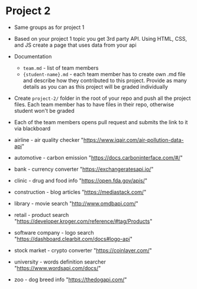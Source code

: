 # Project 2

- Same groups as for project 1
- Based on your project 1 topic you get 3rd party API. Using HTML, CSS, and JS create a page that uses data from your api
- Documentation
  - `team.md` - list of team members
  - `{student-name}.md` - each team member has to create own .md file and describe how they contributed to this project. Provide as many details as you can as this project will be graded individually
- Create `project-2/` folder in the root of your repo and push all the project files. Each team member has to have files in their repo, otherwise student won't be graded
- Each of the team members opens pull request and submits the link to it via blackboard

- airline - air quality checker "https://www.iqair.com/air-pollution-data-api"
- automotive - carbon emission "https://docs.carboninterface.com/#/"
- bank - currency converter "https://exchangeratesapi.io/"
- clinic - drug and food info "https://open.fda.gov/apis/"
- construction - blog articles "https://mediastack.com/"
- library - movie search "http://www.omdbapi.com/"
- retail - product search "https://developer.kroger.com/reference/#tag/Products"
- software company - logo search "https://dashboard.clearbit.com/docs#logo-api"
- stock market - crypto converter "https://coinlayer.com/"
- university - words definition searcher "https://www.wordsapi.com/docs/"
- zoo - dog breed info "https://thedogapi.com/"


